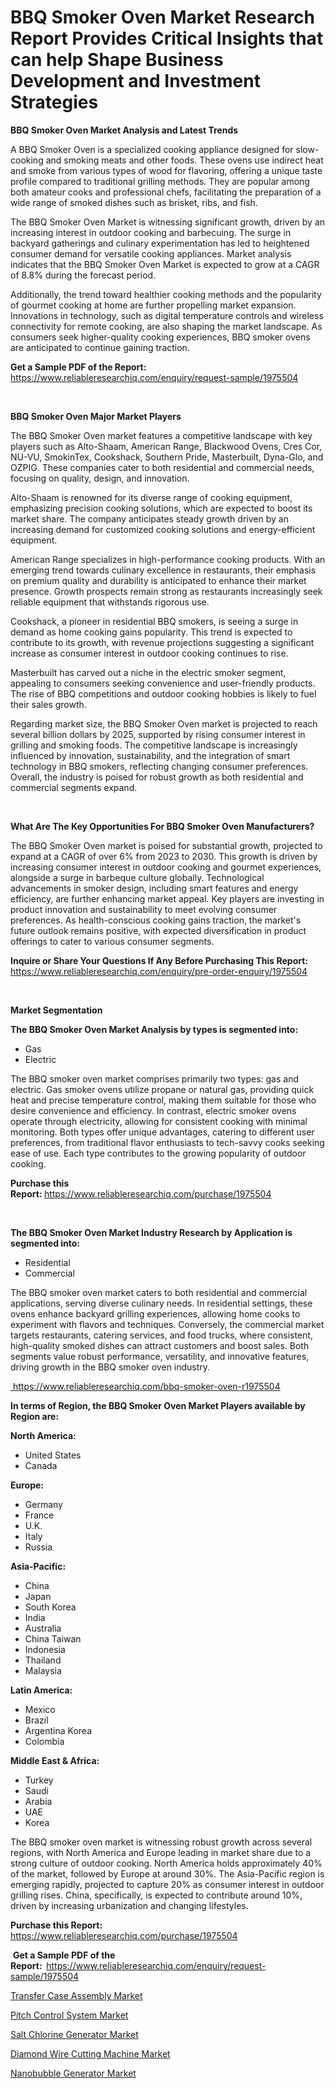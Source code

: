 <p><h1>BBQ Smoker Oven Market Research Report Provides Critical Insights that can help Shape Business Development and Investment Strategies</h1></p><p><strong>BBQ Smoker Oven Market Analysis and Latest Trends</strong></p>
<p><p>A BBQ Smoker Oven is a specialized cooking appliance designed for slow-cooking and smoking meats and other foods. These ovens use indirect heat and smoke from various types of wood for flavoring, offering a unique taste profile compared to traditional grilling methods. They are popular among both amateur cooks and professional chefs, facilitating the preparation of a wide range of smoked dishes such as brisket, ribs, and fish.</p><p>The BBQ Smoker Oven Market is witnessing significant growth, driven by an increasing interest in outdoor cooking and barbecuing. The surge in backyard gatherings and culinary experimentation has led to heightened consumer demand for versatile cooking appliances. Market analysis indicates that the BBQ Smoker Oven Market is expected to grow at a CAGR of 8.8% during the forecast period. </p><p>Additionally, the trend toward healthier cooking methods and the popularity of gourmet cooking at home are further propelling market expansion. Innovations in technology, such as digital temperature controls and wireless connectivity for remote cooking, are also shaping the market landscape. As consumers seek higher-quality cooking experiences, BBQ smoker ovens are anticipated to continue gaining traction.</p></p>
<p><strong>Get a Sample PDF of the Report:&nbsp;</strong> <a href="https://www.reliableresearchiq.com/enquiry/request-sample/1975504?utm_campaign=1159&utm_medium=2&utm_source=Github&utm_content=ia&utm_term=20022025&utm_id=bbq-smoker-oven">https://www.reliableresearchiq.com/enquiry/request-sample/1975504</a></p>
<p>&nbsp;</p>
<p><strong>BBQ Smoker Oven Major Market Players</strong></p>
<p><p>The BBQ Smoker Oven market features a competitive landscape with key players such as Alto-Shaam, American Range, Blackwood Ovens, Cres Cor, NU-VU, SmokinTex, Cookshack, Southern Pride, Masterbuilt, Dyna-Glo, and OZPIG. These companies cater to both residential and commercial needs, focusing on quality, design, and innovation.</p><p>Alto-Shaam is renowned for its diverse range of cooking equipment, emphasizing precision cooking solutions, which are expected to boost its market share. The company anticipates steady growth driven by an increasing demand for customized cooking solutions and energy-efficient equipment.</p><p>American Range specializes in high-performance cooking products. With an emerging trend towards culinary excellence in restaurants, their emphasis on premium quality and durability is anticipated to enhance their market presence. Growth prospects remain strong as restaurants increasingly seek reliable equipment that withstands rigorous use.</p><p>Cookshack, a pioneer in residential BBQ smokers, is seeing a surge in demand as home cooking gains popularity. This trend is expected to contribute to its growth, with revenue projections suggesting a significant increase as consumer interest in outdoor cooking continues to rise.</p><p>Masterbuilt has carved out a niche in the electric smoker segment, appealing to consumers seeking convenience and user-friendly products. The rise of BBQ competitions and outdoor cooking hobbies is likely to fuel their sales growth.</p><p>Regarding market size, the BBQ Smoker Oven market is projected to reach several billion dollars by 2025, supported by rising consumer interest in grilling and smoking foods. The competitive landscape is increasingly influenced by innovation, sustainability, and the integration of smart technology in BBQ smokers, reflecting changing consumer preferences. Overall, the industry is poised for robust growth as both residential and commercial segments expand.</p></p>
<p>&nbsp;</p>
<p><strong>What Are The Key Opportunities For BBQ Smoker Oven Manufacturers?</strong></p>
<p><p>The BBQ Smoker Oven market is poised for substantial growth, projected to expand at a CAGR of over 6% from 2023 to 2030. This growth is driven by increasing consumer interest in outdoor cooking and gourmet experiences, alongside a surge in barbeque culture globally. Technological advancements in smoker design, including smart features and energy efficiency, are further enhancing market appeal. Key players are investing in product innovation and sustainability to meet evolving consumer preferences. As health-conscious cooking gains traction, the market's future outlook remains positive, with expected diversification in product offerings to cater to various consumer segments.</p></p>
<p><strong>Inquire or Share Your Questions If Any Before Purchasing This Report:</strong> <a href="https://www.reliableresearchiq.com/enquiry/pre-order-enquiry/1975504?utm_campaign=1159&utm_medium=2&utm_source=Github&utm_content=ia&utm_term=20022025&utm_id=bbq-smoker-oven">https://www.reliableresearchiq.com/enquiry/pre-order-enquiry/1975504</a></p>
<p>&nbsp;</p>
<p><strong>Market Segmentation</strong></p>
<p><strong>The BBQ Smoker Oven Market Analysis by types is segmented into:</strong></p>
<p><ul><li>Gas</li><li>Electric</li></ul></p>
<p><p>The BBQ smoker oven market comprises primarily two types: gas and electric. Gas smoker ovens utilize propane or natural gas, providing quick heat and precise temperature control, making them suitable for those who desire convenience and efficiency. In contrast, electric smoker ovens operate through electricity, allowing for consistent cooking with minimal monitoring. Both types offer unique advantages, catering to different user preferences, from traditional flavor enthusiasts to tech-savvy cooks seeking ease of use. Each type contributes to the growing popularity of outdoor cooking.</p></p>
<p><strong>Purchase this Report:&nbsp;</strong><a href="https://www.reliableresearchiq.com/purchase/1975504?utm_campaign=1159&utm_medium=2&utm_source=Github&utm_content=ia&utm_term=20022025&utm_id=bbq-smoker-oven">https://www.reliableresearchiq.com/purchase/1975504</a></p>
<p>&nbsp;</p>
<p><strong>The BBQ Smoker Oven Market Industry Research by Application is segmented into:</strong></p>
<p><ul><li>Residential</li><li>Commercial</li></ul></p>
<p><p>The BBQ smoker oven market caters to both residential and commercial applications, serving diverse culinary needs. In residential settings, these ovens enhance backyard grilling experiences, allowing home cooks to experiment with flavors and techniques. Conversely, the commercial market targets restaurants, catering services, and food trucks, where consistent, high-quality smoked dishes can attract customers and boost sales. Both segments value robust performance, versatility, and innovative features, driving growth in the BBQ smoker oven industry.</p></p>
<p><a href="https://www.reliableresearchiq.com/bbq-smoker-oven-r1975504?utm_campaign=1159&utm_medium=2&utm_source=Github&utm_content=ia&utm_term=20022025&utm_id=bbq-smoker-oven">&nbsp;https://www.reliableresearchiq.com/bbq-smoker-oven-r1975504</a></p>
<p><strong>In terms of Region, the BBQ Smoker Oven Market Players available by Region are:</strong></p>
<p>
    <p> <strong> North America: </strong>
        <ul>
            <li>United States</li>
            <li>Canada</li>
        </ul>
        </p> 
    <p> <strong> Europe: </strong>
        <ul>
            <li>Germany</li>
            <li>France</li>
            <li>U.K.</li>
            <li>Italy</li>
            <li>Russia</li>
        </ul>
        </p> 
    <p> <strong> Asia-Pacific: </strong>
        <ul>
            <li>China</li>
            <li>Japan</li>
            <li>South Korea</li>
            <li>India</li>
            <li>Australia</li>
            <li>China Taiwan</li>
            <li>Indonesia</li>
            <li>Thailand</li>
            <li>Malaysia</li>
        </ul>
        </p> 
    <p> <strong> Latin America: </strong>
        <ul>
            <li>Mexico</li>
            <li>Brazil</li>
            <li>Argentina Korea</li>
            <li>Colombia</li>
        </ul>
        </p> 
    <p> <strong> Middle East & Africa: </strong>
        <ul>
            <li>Turkey</li>
            <li>Saudi</li>
            <li>Arabia</li>
            <li>UAE</li>
            <li>Korea</li>
        </ul>
    </p>
    </p>
<p><p>The BBQ smoker oven market is witnessing robust growth across several regions, with North America and Europe leading in market share due to a strong culture of outdoor cooking. North America holds approximately 40% of the market, followed by Europe at around 30%. The Asia-Pacific region is emerging rapidly, projected to capture 20% as consumer interest in outdoor grilling rises. China, specifically, is expected to contribute around 10%, driven by increasing urbanization and changing lifestyles.</p></p>
<p><strong>Purchase this Report: </strong><a href="https://www.reliableresearchiq.com/purchase/1975504?utm_campaign=1159&utm_medium=2&utm_source=Github&utm_content=ia&utm_term=20022025&utm_id=bbq-smoker-oven">https://www.reliableresearchiq.com/purchase/1975504</a></p>
<p>&nbsp;<strong>Get a Sample PDF of the Report:&nbsp;&nbsp;</strong><a href="https://www.reliableresearchiq.com/enquiry/request-sample/1975504?utm_campaign=1159&utm_medium=2&utm_source=Github&utm_content=ia&utm_term=20022025&utm_id=bbq-smoker-oven">https://www.reliableresearchiq.com/enquiry/request-sample/1975504</a></p>
<p><strong></strong></p>
<p><p><a href="https://github.com/naomaroaoonv/Market-Research-Report-List-1/blob/main/transfer-case-assembly-market.md?utm_campaign=1159&utm_medium=2&utm_source=Github&utm_content=ia&utm_term=20022025&utm_id=bbq-smoker-oven">Transfer Case Assembly Market</a></p><p><a href="https://github.com/zoccohaniech/Market-Research-Report-List-1/blob/main/pitch-control-system-market.md?utm_campaign=1159&utm_medium=2&utm_source=Github&utm_content=ia&utm_term=20022025&utm_id=bbq-smoker-oven">Pitch Control System Market</a></p><p><a href="https://github.com/ancsyanagha/Market-Research-Report-List-1/blob/main/salt-chlorine-generator-market.md?utm_campaign=1159&utm_medium=2&utm_source=Github&utm_content=ia&utm_term=20022025&utm_id=bbq-smoker-oven">Salt Chlorine Generator Market</a></p><p><a href="https://github.com/guyotkiferhi/Market-Research-Report-List-1/blob/main/diamond-wire-cutting-machine-market.md?utm_campaign=1159&utm_medium=2&utm_source=Github&utm_content=ia&utm_term=20022025&utm_id=bbq-smoker-oven">Diamond Wire Cutting Machine Market</a></p><p><a href="https://github.com/ansanokajabi/Market-Research-Report-List-1/blob/main/nanobubble-generator-market.md?utm_campaign=1159&utm_medium=2&utm_source=Github&utm_content=ia&utm_term=20022025&utm_id=bbq-smoker-oven">Nanobubble Generator Market</a></p></p>